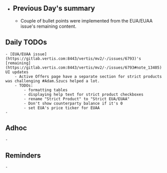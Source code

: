 - ## Previous Day's summary
	- Couple of bullet points were implemented from the EUA/EUAA issue's remaining content.
## Daily TODOs
	- [EUA/EUAA issue](https://gitlab.vertis.com:8443/vertis/mv2/-/issues/6793)'s [remaining](https://gitlab.vertis.com:8443/vertis/mv2/-/issues/6793#note_13405) UI updates
		- Active Offers page have a separate section for strict products was challenging #Adam.Szucs helped a lot.
		- TODOs:
			- formatting tables
			- displaying help text for strict product checkboxes
			- rename "Strict Product" to "Strict EUA/EUAA"
			- Don't show counterparty balance if it's 0
			- set EUA's price ticker for EUAA
	-
## Adhoc
	-
## Reminders
	-